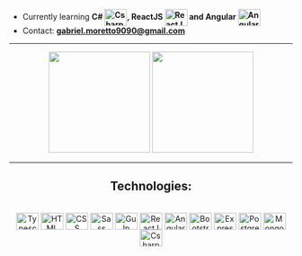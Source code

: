 
- Currently learning **C# <img align = "center" alt = "Csharp" width = "40" height = "30" src="https://cdn.jsdelivr.net/gh/devicons/devicon/icons/csharp/csharp-original.svg" />, ReactJS <img align = "center" alt = "ReactJS" width = "40" height = "30" src="https://cdn.jsdelivr.net/gh/devicons/devicon/icons/react/react-original.svg" /> and Angular <img align = "center" alt = "AngularJS" width = "40" height = "30" src="https://cdn.jsdelivr.net/gh/devicons/devicon/icons/angularjs/angularjs-plain.svg" />**
- Contact: **gabriel.moretto9090@gmail.com**




<hr></hr>
<div align="center">
  <a href="https://github.com/shizu90"></a>
  <img height="180em" src="https://github-readme-stats.vercel.app/api?username=shizu90&show_icons=true&theme=github_dark&include_all_commits=true&count_private=true"/>
  <img height="180em" src="https://github-readme-stats.vercel.app/api/top-langs/?username=shizu90&layout=compact&langs_count=7&theme=github_dark"/>
</div>
<hr></hr>
<div align = "center">
  <h2 aling = "center">Technologies: </h2>
  <div display = "inline-block"><br>
    <img align = "center" alt = "Typescript" width = "40" height = "30" src="https://cdn.jsdelivr.net/gh/devicons/devicon/icons/typescript/typescript-original.svg" />
    <img align = "center" alt = "HTML" width = "40" height = "30" src="https://cdn.jsdelivr.net/gh/devicons/devicon/icons/html5/html5-original.svg" />  
    <img align = "center" alt = "CSS" width = "40" height = "30" src="https://cdn.jsdelivr.net/gh/devicons/devicon/icons/css3/css3-original.svg" />
    <img align = "center" alt = "Sass" width = "40" height = "30" src="https://cdn.jsdelivr.net/gh/devicons/devicon/icons/sass/sass-original.svg" />
    <img align = "center" alt = "Gulp" width = "40" height = "30" src="https://cdn.jsdelivr.net/gh/devicons/devicon/icons/gulp/gulp-plain.svg" />
    <img align = "center" alt = "ReactJS" width = "40" height = "30" src="https://cdn.jsdelivr.net/gh/devicons/devicon/icons/react/react-original.svg" />
    <img align = "center" alt = "AngularJS" width = "40" height = "30" src="https://cdn.jsdelivr.net/gh/devicons/devicon/icons/angularjs/angularjs-plain.svg" />
    <img align = "center" alt = "Bootstrap" width = "40" height = "30" src="https://cdn.jsdelivr.net/gh/devicons/devicon/icons/bootstrap/bootstrap-original.svg" />
    <img align = "center" alt = "ExpressJS" width = "40" height = "30" src="https://cdn.jsdelivr.net/gh/devicons/devicon/icons/express/express-original.svg" />
    <img align = "center" alt = "PostgreSQL" width = "40" height = "30" src="https://cdn.jsdelivr.net/gh/devicons/devicon/icons/postgresql/postgresql-original.svg" /> 
    <img align = "center" alt = "MongoDB" width = "40" height = "30" src="https://cdn.jsdelivr.net/gh/devicons/devicon/icons/mongodb/mongodb-original.svg" />
    <img align = "center" alt = "Csharp" width = "40" height = "30" src="https://cdn.jsdelivr.net/gh/devicons/devicon/icons/csharp/csharp-original.svg" />
  </div>
</div>


          
                
          
          
          
          
